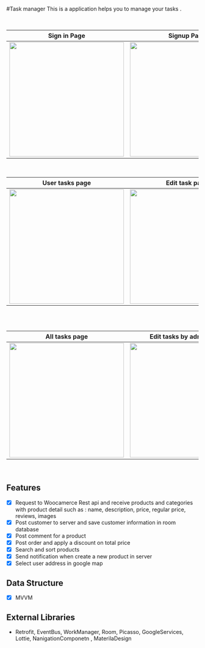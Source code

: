 #Task manager 
This is a application helps you to manage your tasks .

<br>

|Sign in Page | Signup Page |User tasks page |Add task page|Date picker page|Time picker page|
|--|--|--|--|--|--|
| <img src="https://user-images.githubusercontent.com/74787164/110634358-1c643d00-81bf-11eb-9624-dcf7904c4a58.jpg" width=300px> |<img src="https://user-images.githubusercontent.com/74787164/110634565-56354380-81bf-11eb-9764-e5a407c8afe3.jpg" width=300px> |<img src="https://user-images.githubusercontent.com/74787164/110634765-95fc2b00-81bf-11eb-99a4-3305dbf82389.jpg" width=300px> |<img src="https://user-images.githubusercontent.com/74787164/110634884-b88e4400-81bf-11eb-8bbb-8620d2f87d21.jpg" width=300px> |<img src="https://user-images.githubusercontent.com/74787164/110634995-deb3e400-81bf-11eb-94e0-1da107cdaec0.jpg" width=300px> |<img src="https://user-images.githubusercontent.com/74787164/110635003-e07da780-81bf-11eb-9d57-807a99457072.jpg" width=300px> |

<br>

|User tasks page |Edit task page |  Sahre task Page |Take picture page | Search task Page |Admin page|
|--|--|--|--|--|--|
| <img src="https://user-images.githubusercontent.com/74787164/110635545-79acbe00-81c0-11eb-99a4-7fb8a1c8b2f2.jpg" width=300px> | <img src="https://user-images.githubusercontent.com/74787164/110635701-a2cd4e80-81c0-11eb-8494-33e03c15792f.jpg" width=300px> | <img src="https://user-images.githubusercontent.com/74787164/110635818-c6909480-81c0-11eb-97d8-ad467b0fdd3a.jpg" width=300px> | <img src="https://user-images.githubusercontent.com/74787164/110636290-59313380-81c1-11eb-8a27-8480ba8b40c9.jpg" width=300px> |<img src="https://user-images.githubusercontent.com/74787164/110635845-d0b29300-81c0-11eb-956a-5e7ff18a7868.jpg" width=300px> |<img src="https://user-images.githubusercontent.com/74787164/110636762-e5435b00-81c1-11eb-866d-a356cf8a526a.jpg" width=300px> |


<br>
<br>

|All tasks page |Edit tasks by admin page | All users Page |
|--|--|--|
| <img src="https://user-images.githubusercontent.com/74787164/110637165-5b47c200-81c2-11eb-9e72-b6c8d3722a74.jpg" width=300px> | <img src="https://user-images.githubusercontent.com/74787164/110637190-600c7600-81c2-11eb-9331-cd8b3ba6b8de.jpg" width=300px> | <img src="https://user-images.githubusercontent.com/74787164/110637179-5e42b280-81c2-11eb-8cac-edb5723bbba3.jpg" width=300px> | 
<br>


 ## Features
 - [x] Request to Woocamerce Rest api and receive products and categories with product detail such as : name, description, price, regular price, reviews, images
 - [x] Post customer to server and save customer information in room database
 - [x] Post comment for a product 
 - [x] Post order and apply a discount on total price
 - [x] Search and sort products
 - [x] Send notification when create a new product in server
 - [x] Select user address in google map
 
 ## Data Structure 
 
- [x] MVVM
 
 ## External Libraries
 - Retrofit, EventBus, WorkManager, Room, Picasso, GoogleServices, Lottie, NanigationComponetn , MaterilaDesign
